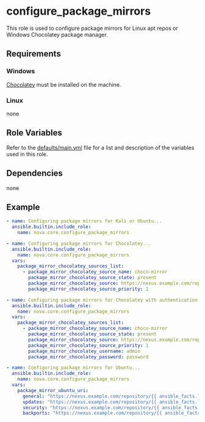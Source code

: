 # configure_package_mirrors

This role is used to configure package mirrors for Linux apt repos or Windows Chocolatey package manager.

## Requirements

### Windows

[Chocolatey](https://chocolatey.org/install) must be installed on the machine.

### Linux

none

## Role Variables

Refer to the [defaults/main.yml](https://github.com/novateams/nova.core/blob/main/nova/core/roles/template_os_configuration/defaults/main.yml) file for a list and description of the variables used in this role.

## Dependencies

none

## Example

```yaml
- name: Configuring package mirrors for Kali or Ubuntu...
  ansible.builtin.include_role:
    name: nova.core.configure_package_mirrors
```

```yaml
- name: Configuring package mirrors for Chocolatey...
  ansible.builtin.include_role:
    name: nova.core.configure_package_mirrors
  vars:
    package_mirror_chocolatey_sources_list:
      - package_mirror_chocolatey_source_name: choco-mirror
        package_mirror_chocolatey_source_state: present
        package_mirror_chocolatey_source: https://nexus.example.com/repository/choco-mirror/
        package_mirror_chocolatey_source_priority: 1
```

```yaml
- name: Configuring package mirrors for Chocolatey with authentication...
  ansible.builtin.include_role:
    name: nova.core.configure_package_mirrors
  vars:
    package_mirror_chocolatey_sources_list:
      - package_mirror_chocolatey_source_name: choco-mirror
        package_mirror_chocolatey_source_state: present
        package_mirror_chocolatey_source: https://nexus.example.com/repository/choco-mirror/
        package_mirror_chocolatey_source_priority: 1
        package_mirror_chocolatey_username: admin
        package_mirror_chocolatey_password: password
```

```yaml
- name: Configuring package mirrors for Ubuntu...
  ansible.builtin.include_role:
    name: nova.core.configure_package_mirrors
  vars:
    package_mirror_ubuntu_uri:
      general: "https://nexus.example.com/repository/{{ ansible_facts.lsb.codename }}/"
      updates: "https://nexus.example.com/repository/{{ ansible_facts.lsb.codename }}-updates/"
      security: "https://nexus.example.com/repository/{{ ansible_facts.lsb.codename }}-security/"
      backports: "https://nexus.example.com/repository/{{ ansible_facts.lsb.codename }}-backports/"
```
